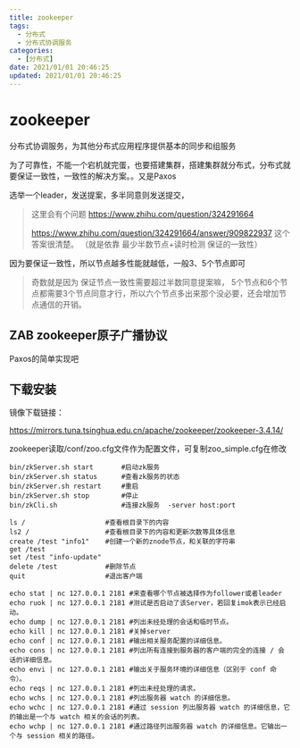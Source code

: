 ```yaml
---
title: zookeeper
tags: 
  - 分布式
  - 分布式协调服务
categories: 
  - [分布式]
date: 2021/01/01 20:46:25
updated: 2021/01/01 20:46:25
---
```




# zookeeper

分布式协调服务，为其他分布式应用程序提供基本的同步和组服务



为了可靠性，不能一个宕机就完蛋，也要搭建集群，搭建集群就分布式，分布式就要保证一致性，一致性的解决方案。。又是Paxos



选举一个leader，发送提案，多半同意则发送提交，

> 这里会有个问题 https://www.zhihu.com/question/324291664
>
> https://www.zhihu.com/question/324291664/answer/909822937 这个答案很清楚。 （就是依靠 最少半数节点+读时检测 保证的一致性）



因为要保证一致性，所以节点越多性能就越低，一般3、5个节点即可

> 奇数就是因为 保证节点一致性需要超过半数同意提案嘛， 5个节点和6个节点都需要3个节点同意才行，所以六个节点多出来那个没必要，还会增加节点通信的开销。



## ZAB zookeeper原子广播协议

Paxos的简单实现吧



## 下载安装

镜像下载链接：

https://mirrors.tuna.tsinghua.edu.cn/apache/zookeeper/zookeeper-3.4.14/

zookeeper读取/conf/zoo.cfg文件作为配置文件，可复制zoo_simple.cfg在修改

```
bin/zkServer.sh start 		#启动zk服务
bin/zkServer.sh status 		#查看zk服务的状态
bin/zkServer.sh restart 	#重启
bin/zkServer.sh stop 		#停止
bin/zkCli.sh 				#连接zk服务  -server host:port
```

```
ls / 					#查看根目录下的内容
ls2 / 					#查看根目录下的内容和更新次数等具体信息
create /test "info1" 	#创建一个新的znode节点，和关联的字符串
get /test
set /test "info-update"
delete /test 			#删除节点
quit 					#退出客户端
```

```
echo stat | nc 127.0.0.1 2181 #来查看哪个节点被选择作为follower或者leader
echo ruok | nc 127.0.0.1 2181 #测试是否启动了该Server，若回复imok表示已经启动。
echo dump | nc 127.0.0.1 2181 #列出未经处理的会话和临时节点。
echo kill | nc 127.0.0.1 2181 #关掉server
echo conf | nc 127.0.0.1 2181 #输出相关服务配置的详细信息。
echo cons | nc 127.0.0.1 2181 #列出所有连接到服务器的客户端的完全的连接 / 会话的详细信息。
echo envi | nc 127.0.0.1 2181 #输出关于服务环境的详细信息（区别于 conf 命令）。
echo reqs | nc 127.0.0.1 2181 #列出未经处理的请求。
echo wchs | nc 127.0.0.1 2181 #列出服务器 watch 的详细信息。
echo wchc | nc 127.0.0.1 2181 #通过 session 列出服务器 watch 的详细信息，它的输出是一个与 watch 相关的会话的列表。
echo wchp | nc 127.0.0.1 2181 #通过路径列出服务器 watch 的详细信息。它输出一个与 session 相关的路径。
```





